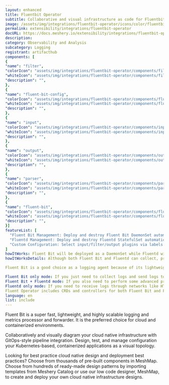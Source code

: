 ```yaml
---
layout: enhanced
title: Fluentbit Operator
subtitle: Collaborative and visual infrastructure as code for Fluentbit Operator
image: /assets/img/integrations/fluentbit-operator/icons/color/fluentbit-operator-color.svg
permalink: extensibility/integrations/fluentbit-operator
docURL: https://docs.meshery.io/extensibility/integrations/fluentbit-operator
description: 
category: Observability and Analysis
subcategory: Logging
registrant: artifacthub
components: [
{
"name": "filter",
"colorIcon": "assets/img/integrations/fluentbit-operator/components/filter/icons/color/filter-color.svg",
"whiteIcon": "assets/img/integrations/fluentbit-operator/components/filter/icons/white/filter-white.svg",
"description": "",
},
{
"name": "fluent-bit-config",
"colorIcon": "assets/img/integrations/fluentbit-operator/components/fluent-bit-config/icons/color/fluent-bit-config-color.svg",
"whiteIcon": "assets/img/integrations/fluentbit-operator/components/fluent-bit-config/icons/white/fluent-bit-config-white.svg",
"description": "",
},
{
"name": "input",
"colorIcon": "assets/img/integrations/fluentbit-operator/components/input/icons/color/input-color.svg",
"whiteIcon": "assets/img/integrations/fluentbit-operator/components/input/icons/white/input-white.svg",
"description": "",
},
{
"name": "output",
"colorIcon": "assets/img/integrations/fluentbit-operator/components/output/icons/color/output-color.svg",
"whiteIcon": "assets/img/integrations/fluentbit-operator/components/output/icons/white/output-white.svg",
"description": "",
},
{
"name": "parser",
"colorIcon": "assets/img/integrations/fluentbit-operator/components/parser/icons/color/parser-color.svg",
"whiteIcon": "assets/img/integrations/fluentbit-operator/components/parser/icons/white/parser-white.svg",
"description": "",
},
{
"name": "fluent-bit",
"colorIcon": "assets/img/integrations/fluentbit-operator/components/fluent-bit/icons/color/fluent-bit-color.svg",
"whiteIcon": "assets/img/integrations/fluentbit-operator/components/fluent-bit/icons/white/fluent-bit-white.svg",
"description": "",
}]
featureList: [
  "Fluent Bit Management: Deploy and destroy Fluent Bit DaemonSet automatically.",
  "Fluentd Management: Deploy and destroy Fluentd StatefulSet automatically.",
  "Custom Configuration: Select input/filter/output plugins via labels."
]
howItWorks: Fluent Bit will be deployed as a DaemonSet while Fluentd will be deployed as a StatefulSet. 
howItWorksDetails: Although both Fluent Bit and Fluentd can collect, process(parse and filter) and then forward log to the final destinations, still they have strengths in different aspects.

Fluent Bit is a good choice as a logging agent because of its lightweight and efficiency, while Fluentd is more powerful to perform advanced processing on logs because of its rich plugins.

Fluent Bit only mode: If you just need to collect logs and send logs to the final destinations, all you need is Fluent Bit.
Fluent Bit + Fluentd mode: If you also need to perform some advanced processing on the logs collected or send to more sinks, then you also need Fluentd.
Fluentd only mode: If you need to receive logs through networks like HTTP or Syslog and then process and send the log to the final sinks, you only need Fluentd.
Fluent Operator includes CRDs and controllers for both Fluent Bit and Fluentd which allows you to config your log processing pipelines in the 3 modes mentioned above as you wish.
language: en
list: include
---
```

<p>
Fluent Bit is a super fast, lightweight, and highly scalable logging and metrics processor and forwarder. It is the preferred choice for cloud and containerized environments.
</p>
<p>
    Collaboratively and visually diagram your cloud native infrastructure with GitOps-style pipeline integration. Design, test, and manage configuration your Kubernetes-based, containerized applications as a visual topology.
</p>
<p>
    Looking for best practice cloud native design and deployment best practices? Choose from thousands of pre-built components in MeshMap. Choose from hundreds of ready-made design patterns by importing templates from Meshery Catalog or use our low code designer, MeshMap, to create and deploy your own cloud native infrastructure designs.
</p>
